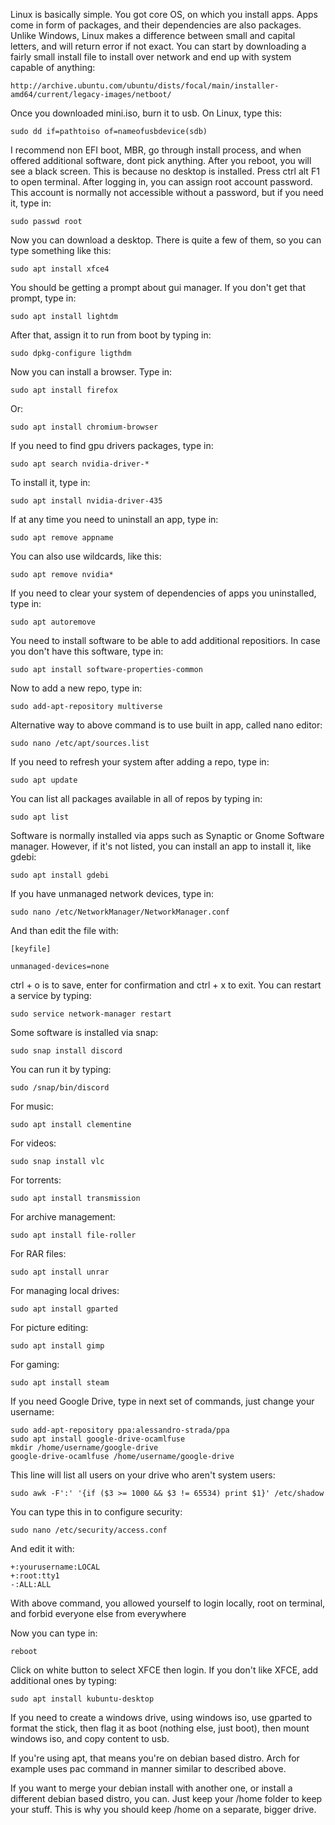 Linux is basically simple. You got core OS, on which you install apps. Apps come in form of packages, and their dependencies are also packages.
Unlike Windows, Linux makes a difference between small and capital letters, and will return error if not exact.
You can start by downloading a fairly small install file to install over network and end up with system capable of anything:

```
http://archive.ubuntu.com/ubuntu/dists/focal/main/installer-amd64/current/legacy-images/netboot/
```

Once you downloaded mini.iso, burn it to usb. On Linux, type this:

```
sudo dd if=pathtoiso of=nameofusbdevice(sdb)
```

I recommend non EFI boot, MBR, go through install process, and when offered additional software, dont pick anything.
After you reboot, you will see a black screen. This is because no desktop is installed. Press ctrl alt F1 to open terminal.
After logging in, you can assign root account password. This account is normally not accessible without a password,
but if you need it, type in:

```
sudo passwd root
```

Now you can download a desktop. There is quite a few of them, so you can type something like this:

```
sudo apt install xfce4
```

You should be getting a prompt about gui manager. If you don't get that prompt, type in:

```
sudo apt install lightdm
```

After that, assign it to run from boot by typing in:

```
sudo dpkg-configure ligthdm
```

Now you can install a browser. Type in:

```
sudo apt install firefox
```

Or:

```
sudo apt install chromium-browser
```

If you need to find gpu drivers packages, type in:

```
sudo apt search nvidia-driver-*
```

To install it, type in:

```
sudo apt install nvidia-driver-435
```

If at any time you need to uninstall an app, type in:

```
sudo apt remove appname
```

You can also use wildcards, like this:

```
sudo apt remove nvidia*
```

If you need to clear your system of dependencies of apps you uninstalled, type in:

```
sudo apt autoremove
```

You need to install software to be able to add additional repositiors. In case you don't have this software, type in:

```
sudo apt install software-properties-common
```

Now to add a new repo, type in:

```
sudo add-apt-repository multiverse
```

Alternative way to above command is to use built in app, called nano editor:

```
sudo nano /etc/apt/sources.list
```

If you need to refresh your system after adding a repo, type in:

```
sudo apt update
```

You can list all packages available in all of repos by typing in:

```
sudo apt list
```

Software is normally installed via apps such as Synaptic or Gnome Software manager. However, if it's not listed, you can install an app to install it, like gdebi:

```
sudo apt install gdebi
```

If you have unmanaged network devices, type in:

```
sudo nano /etc/NetworkManager/NetworkManager.conf
```

And than edit the file with:

```
[keyfile]

unmanaged-devices=none
```

ctrl + o is to save, enter for confirmation and ctrl + x to exit. You can restart a service by typing:

```
sudo service network-manager restart
```

Some software is installed via snap:

```
sudo snap install discord
```

You can run it by typing:

```
sudo /snap/bin/discord
```

For music:

```
sudo apt install clementine
```

For videos:

```
sudo snap install vlc
```

For torrents:

```
sudo apt install transmission
```

For archive management:

```
sudo apt install file-roller
```

For RAR files:

```
sudo apt install unrar
```

For managing local drives:

```
sudo apt install gparted
```

For picture editing:

```
sudo apt install gimp
```

For gaming:

```
sudo apt install steam
```

If you need Google Drive, type in next set of commands, just change your username:

```
sudo add-apt-repository ppa:alessandro-strada/ppa
sudo apt install google-drive-ocamlfuse
mkdir /home/username/google-drive
google-drive-ocamlfuse /home/username/google-drive
```

This line will list all users on your drive who aren't system users:

```
sudo awk -F':' '{if ($3 >= 1000 && $3 != 65534) print $1}' /etc/shadow
```

You can type this in to configure security:

```
sudo nano /etc/security/access.conf
```

And edit it with:

```
+:yourusername:LOCAL
+:root:tty1
-:ALL:ALL
```

With above command, you allowed yourself to login locally, root on terminal, and forbid everyone else from everywhere

Now you can type in:

```
reboot
```

Click on white button to select XFCE then login. If you don't like XFCE, add additional ones by typing:

```
sudo apt install kubuntu-desktop
```

If you need to create a windows drive, using windows iso, use gparted to format the stick, then flag it as boot (nothing else, just boot), then mount windows iso, and copy content to usb.

If you're using apt, that means you're on debian based distro. Arch for example uses pac command in manner similar to described above.

If you want to merge your debian install with another one, or install a different debian based distro, you can. 
Just keep your /home folder to keep your stuff. This is why you should keep /home on a separate, bigger drive.
